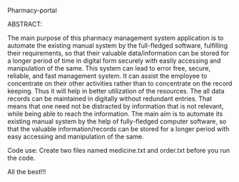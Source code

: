 Pharmacy-portal

ABSTRACT:  
	  	  	  
The main purpose of this pharmacy management system application is to automate the existing manual system by the full-fledged software, fulfilling their requirements, so that their valuable data/information can be stored for a longer period of time in digital form securely with easily accessing and manipulation of the same. This system can lead to error free, secure, reliable, and fast management system. It can assist the employee to concentrate on their other activities rather than to concentrate on the record keeping. Thus it will help in better utilization of the resources. The all data records can be maintained in digitally without redundant entries. That means that one need not be distracted by information that is not relevant, while being able to reach the information. The main aim is to automate its existing manual system by the help of fully-fledged computer software, so that the valuable information/records can be stored for a longer period with easy accessing and manipulation of the same.       

Code use:
Create two files named medicine.txt and order.txt before you run the code.

All the best!!!
